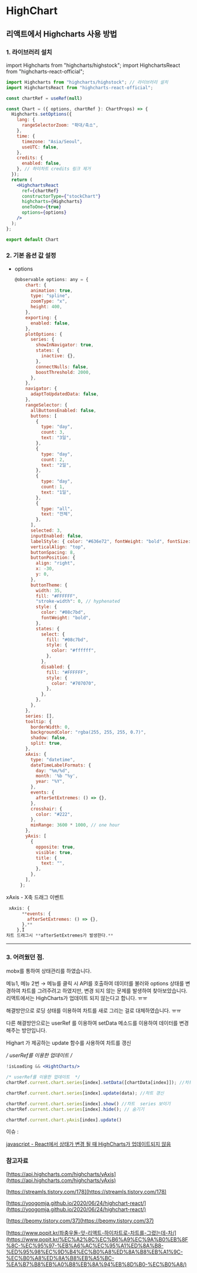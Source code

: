 # HighChart

## 리액트에서  Highcharts 사용 방법

### 1. 라이브러리 설치

import Highcharts from "highcharts/highstock"; 
import HighchartsReact from "highcharts-react-official";

```jsx
import Highcharts from "highcharts/highstock"; // 라이브러리 설치
import HighchartsReact from "highcharts-react-official";

const chartRef = useRef(null)

const Chart = ({ options, chartRef }: ChartProps) => {
  Highcharts.setOptions({
    lang: {
      rangeSelectorZoom: "확대/축소",
    },
    time: {
      timezone: "Asia/Seoul",
      useUTC: false,
    },
    credits: {
      enabled: false,
    }, // 하이차트 credits 링크 제거 
  });
  return (
    <HighchartsReact
      ref={chartRef}
      constructorType={"stockChart"}
      highcharts={Highcharts}
      oneToOne={true}
      options={options}
    />
  );
};

export default Chart
```

### 2. 기본 옵션 값  설정

- options
    
    ```jsx
    @observable options: any = {
        chart: {
          animation: true,
          type: "spline",
          zoomType: "x",
          height: 400,
        },
        exporting: {
          enabled: false,
        },
        plotOptions: {
          series: {
            showInNavigator: true,
            states: {
              inactive: {},
            },
            connectNulls: false,
            boostThreshold: 2000,
          },
        },
        navigator: {
          adaptToUpdatedData: false,
        },
        rangeSelector: {
          allButtonsEnabled: false,
          buttons: [
            {
              type: "day",
              count: 3,
              text: "3일",
            },
            {
              type: "day",
              count: 2,
              text: "2일",
            },
            {
              type: "day",
              count: 1,
              text: "1일",
            },
            {
              type: "all",
              text: "전체",
            },
          ],
          selected: 3,
          inputEnabled: false,
          labelStyle: { color: "#636e72", fontWeight: "bold", fontSize: 14 },
          verticalAlign: "top",
          buttonSpacing: 8,
          buttonPosition: {
            align: "right",
            x: -30,
            y: 0,
          },
          buttonTheme: {
            width: 35,
            fill: "#FFFFFF",
            "stroke-width": 0, // hyphenated
            style: {
              color: "#08c7bd",
              fontWeight: "bold",
            },
            states: {
              select: {
                fill: "#08c7bd",
                style: {
                  color: "#ffffff",
                },
              },
              disabled: {
                fill: "#FFFFFF",
                style: {
                  color: "#707070",
                },
              },
            },
          },
        },
        series: [],
        tooltip: {
          borderWidth: 0,
          backgroundColor: "rgba(255, 255, 255, 0.7)",
          shadow: false,
          split: true,
        },
        xAxis: {
          type: "datetime",
          dateTimeLabelFormats: {
            day: "%m/%d",
            month: '%b "%y',
            year: "%Y",
          },
          events: {
            afterSetExtremes: () => {},
          },
          crosshair: {
            color: "#222",
          },
          minRange: 3600 * 1000, // one hour
        },
        yAxis: [
          {
            opposite: true,
            visible: true,
            title: {
              text: "",
            },
          },
        ],
      };
    ```
    

xAxis  - X축 드래그 이벤트 

```jsx
 xAxis: {
      **events: {
        afterSetExtremes: () => {},
      },**
    },Ï
차트 드래그시 **afterSetExtremes가 발생한다.**
```

---

### 3.  어려웠던 점.

mobx를 통하여 상태관리를 하였습니다.

메뉴1, 메뉴 2번 → 메뉴를 클릭 시 API를 호출하여 데이터를 불러와 options 상태를 변경하여 차트를 그려주려고 하였지만, 변경 되지 않는 문제를 발생하여 찾아보았습니다. 리액트에서는 HighCharts가 업데이트 되지 않는다고 합니다. ㅠㅠ 

해결방안으로 로딩 상태를 이용하여 차트를 새로 그리는 걸로 대체하였습니다. ㅠㅠ 

다른 해결방안으로는  userRef 를 이용하여 setData 메소드를 이용하여 데이터를 변경해주는 방안입니다.

Highart 가 제공하는 update 함수를 사용하여 차트를 갱신

**/* userRef를 이용한 업데이트  */**

```jsx
!isLoading && <HightCharts/>

/* userRef를 이용한 업데이트  */
chartRef.current.chart.series[index].setData([chartData[index]]); //차트 데이터 set

chartRef.current.chart.series[index].update(data); //차트 갱신

chartRef.current.chart.series[index].show() //차트  series 보이기 
chartRef.current.chart.series[index].hide(); // 숨기기

chartRef.current.chart.yAxis[index].update()
```

이슈 : 

[javascript - React에서 상태가 변경 될 때 HighCharts가 업데이트되지 않음](https://www.python2.net/questions-299307.htm)

### 참고자료

[https://api.highcharts.com/highcharts/yAxis](https://api.highcharts.com/highcharts/yAxis)

[https://streamls.tistory.com/178](https://streamls.tistory.com/178)

[https://yoogomja.github.io/2020/06/24/highchart-react/](https://yoogomja.github.io/2020/06/24/highchart-react/)

[https://beomy.tistory.com/37](https://beomy.tistory.com/37)

[https://www.popit.kr/좌충우돌-앗-리액트-하이차트로-차트를-그렸는데-차/](https://www.popit.kr/%EC%A2%8C%EC%B6%A9%EC%9A%B0%EB%8F%8C-%EC%95%97-%EB%A6%AC%EC%95%A1%ED%8A%B8-%ED%95%98%EC%9D%B4%EC%B0%A8%ED%8A%B8%EB%A1%9C-%EC%B0%A8%ED%8A%B8%EB%A5%BC-%EA%B7%B8%EB%A0%B8%EB%8A%94%EB%8D%B0-%EC%B0%A8/)